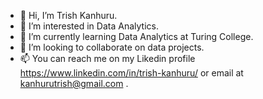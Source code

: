- 👋 Hi, I’m Trish Kanhuru.
- 👀 I’m interested in Data Analytics.
- 🌱 I’m currently learning Data Analytics at Turing College.
- 💞️ I’m looking to collaborate on data projects.
- 📫 You can reach me on my Likedin profile https://www.linkedin.com/in/trish-kanhuru/ or email at kanhurutrish@gmail.com .

<!---
tkanhuru/tkanhuru is a ✨ special ✨ repository because its `README.md` (this file) appears on your GitHub profile.
You can click the Preview link to take a look at your changes.
--->
